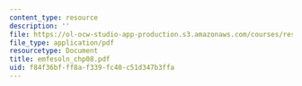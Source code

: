 ```yaml
---
content_type: resource
description: ''
file: https://ol-ocw-studio-app-production.s3.amazonaws.com/courses/res-6-001-electromagnetic-fields-and-energy-spring-2008/f84f36bfff8af339fc40c51d347b3ffa_emfesoln_chp08.pdf
file_type: application/pdf
resourcetype: Document
title: emfesoln_chp08.pdf
uid: f84f36bf-ff8a-f339-fc40-c51d347b3ffa
---
```

